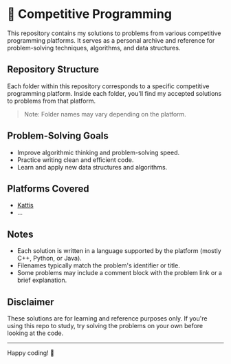 # 🚀 Competitive Programming

This repository contains my solutions to problems from various competitive programming platforms. It serves as a personal archive and reference for problem-solving techniques, algorithms, and data structures.

## Repository Structure

Each folder within this repository corresponds to a specific competitive programming platform. Inside each folder, you'll find my accepted solutions to problems from that platform.


> Note: Folder names may vary depending on the platform.

## Problem-Solving Goals

- Improve algorithmic thinking and problem-solving speed.
- Practice writing clean and efficient code.
- Learn and apply new data structures and algorithms.

## Platforms Covered

- [Kattis](https://open.kattis.com/)
- ...

## Notes

- Each solution is written in a language supported by the platform (mostly C++, Python, or Java).
- Filenames typically match the problem's identifier or title.
- Some problems may include a comment block with the problem link or a brief explanation.

## Disclaimer

These solutions are for learning and reference purposes only. If you're using this repo to study, try solving the problems on your own before looking at the code.

---

Happy coding! 🚀

